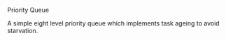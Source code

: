 Priority Queue

A simple eight level priority queue which implements task ageing to avoid
starvation.


